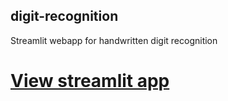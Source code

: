 ## digit-recognition

Streamlit webapp for handwritten digit recognition

# <a href="https://digit-recognition-zane.streamlit.app" target="_blank">View streamlit app </a>

